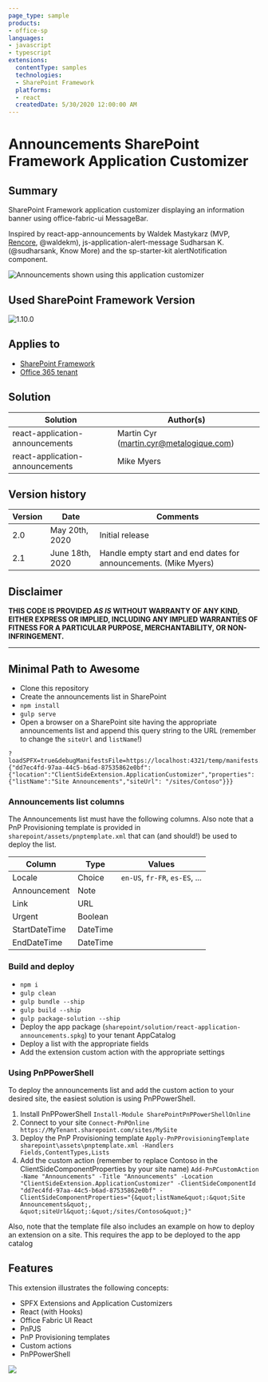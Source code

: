 ```yaml
---
page_type: sample
products:
- office-sp
languages:
- javascript
- typescript
extensions:
  contentType: samples
  technologies:
  - SharePoint Framework
  platforms:
  - react
  createdDate: 5/30/2020 12:00:00 AM
---
```

# Announcements SharePoint Framework Application Customizer

## Summary

SharePoint Framework application customizer displaying an information banner using office-fabric-ui MessageBar.

Inspired by react-app-announcements by Waldek Mastykarz (MVP, [Rencore](https://rencore.com), @waldekm), 
js-application-alert-message Sudharsan K.(@sudharsank, Know More) and 
the sp-starter-kit alertNotification component.

![Announcements shown using this application customizer](./assets/announcements-MUI.png)

## Used SharePoint Framework Version 

![1.10.0](https://img.shields.io/badge/version-1.10-green.svg)

## Applies to

* [SharePoint Framework](https://dev.office.com/sharepoint)
* [Office 365 tenant](https://dev.office.com/sharepoint/docs/spfx/set-up-your-development-environment)

## Solution

Solution|Author(s)
--------|---------
react-application-announcements | Martin Cyr (martin.cyr@metalogique.com)
react-application-announcements | Mike Myers

## Version history

Version|Date|Comments
-------|----|--------
2.0|May 20th, 2020|Initial release
2.1|June 18th, 2020|Handle empty start and end dates for announcements. (Mike Myers)

## Disclaimer
**THIS CODE IS PROVIDED *AS IS* WITHOUT WARRANTY OF ANY KIND, EITHER EXPRESS OR IMPLIED, INCLUDING ANY IMPLIED WARRANTIES OF FITNESS FOR A PARTICULAR PURPOSE, MERCHANTABILITY, OR NON-INFRINGEMENT.**

---

## Minimal Path to Awesome

- Clone this repository
- Create the announcements list in SharePoint
- `npm install`
- `gulp serve`
- Open a browser on a SharePoint site having the appropriate announcements list and append this query string to the URL (remember to change the `siteUrl` and `listName`!)
```
?loadSPFX=true&debugManifestsFile=https://localhost:4321/temp/manifests.js&customActions={"dd7ec4fd-97aa-44c5-b6ad-87535862e0bf":{"location":"ClientSideExtension.ApplicationCustomizer","properties":{"listName":"Site Announcements","siteUrl": "/sites/Contoso"}}}
```

### Announcements list columns

The Announcements list must have the following columns. Also note that a PnP Provisioning template is provided in `sharepoint/assets/pnptemplate.xml` that can (and should!) be used to deploy the list.

Column|Type|Values
------|----|------
Locale|Choice|`en-US`, `fr-FR`, `es-ES`, ...
Announcement|Note|
Link|URL|
Urgent|Boolean|
StartDateTime|DateTime|
EndDateTime|DateTime|

### Build and deploy

  - `npm i`
  - `gulp clean`
  - `gulp bundle --ship`
  - `gulp build --ship`
  - `gulp package-solution --ship`
  - Deploy the app package (`sharepoint/solution/react-application-announcements.spkg`) to your tenant AppCatalog
  - Deploy a list with the appropriate fields
  - Add the extension custom action with the appropriate settings

### Using PnPPowerShell

To deploy the announcements list and add the custom action to your desired site, the easiest solution is using PnPPowerShell.

1. Install PnPPowerShell `Install-Module SharePointPnPPowerShellOnline`
1. Connect to your site `Connect-PnPOnline https://MyTenant.sharepoint.com/sites/MySite`
1. Deploy the PnP Provisioning template `Apply-PnPProvisioningTemplate sharepoint\assets\pnptemplate.xml -Handlers Fields,ContentTypes,Lists`
1. Add the custom action (remember to replace Contoso in the ClientSideComponentProperties by your site name) `Add-PnPCustomAction -Name "Announcements" -Title "Announcements" -Location "ClientSideExtension.ApplicationCustomizer" -ClientSideComponentId "dd7ec4fd-97aa-44c5-b6ad-87535862e0bf" -ClientSideComponentProperties="{&quot;listName&quot;:&quot;Site Announcements&quot;, &quot;siteUrl&quot;:&quot;/sites/Contoso&quot;}"`

Also, note that the template file also includes an example on how to deploy an extension on a site. This requires the app to be deployed to the app catalog

## Features

This extension illustrates the following concepts:

- SPFX Extensions and Application Customizers
- React (with Hooks)
- Office Fabric UI React
- PnPJS
- PnP Provisioning templates
- Custom actions
- PnPPowerShell


<img src="https://telemetry.sharepointpnp.com/sp-dev-fx-extensions/samples/react-application-announcements" />
